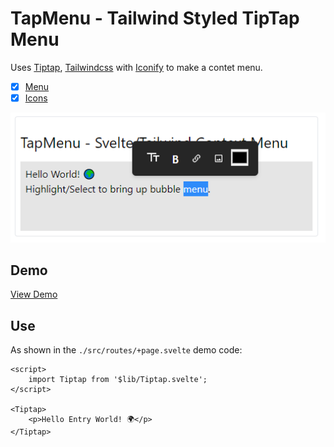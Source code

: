 # TapMenu - Tailwind Styled TipTap Menu

Uses [Tiptap](https://tiptap.dev/), [Tailwindcss](https://tailwindcss.com/docs/guides/sveltekit) with [Iconify](https://www.npmjs.com/package/iconify-icon) to make a contet menu.

- [x] [Menu](https://tiptap.dev/)
- [x] [Icons](https://www.npmjs.com/package/iconify-icon)

![Demo](./images/readme.png)

## Demo

[View Demo](https://douganderson444.github.io/tapmenu/)

## Use

As shown in the `./src/routes/+page.svelte` demo code:

```svelte
<script>
	import Tiptap from '$lib/Tiptap.svelte';
</script>

<Tiptap>
	<p>Hello Entry World! 🌍️</p>
</Tiptap>
```
